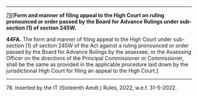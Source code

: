 ****  
  
[78](javascript:ShowFootnote\('fn278'\);)[**Form and manner of filing appeal to the High Court on ruling pronounced or order passed by the Board for Advance Rulings under sub-section (1) of section 245W.**

**44FA.** The form and manner of filing appeal to the High Court under sub-section (1) of section 245W of the Act against a ruling pronounced or order passed by the Board for Advance Rulings by the assessee, or the Assessing Officer on the directions of the Principal Commissioner or Commissioner, shall be the same as provided in the applicable procedure laid down by the jurisdictional High Court for filing an appeal to the High Court.]

* * *

78\. Inserted by the IT (Sixteenth Amdt.) Rules, 2022, w.e.f. 31-5-2022.